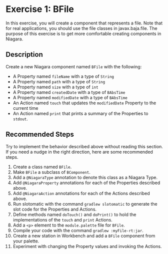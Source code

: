 # Exercise 1: BFile
In this exercise, you will create a component that represents a file. Note that for real applications, you should use the file classes in javax.baja.file. The purpose of this exercise is to get more comfortable creating components in Niagara.

## Description
Create a new Niagara component named `BFile` with the following:
* A Property named `fileName` with a type of `String`
* A Property named `path` with a type of `String`
* A Property named `size` with a type of `int`
* A Property named `createdDate` with a type of `BAbsTime`
* A Property named `modifiedDate` with a type of `BAbsTime`
* An Action named `touch` that updates the `modifiedDate` Property to the current time
* An Action named `print` that prints a summary of the Properties to `stdout`.

## Recommended Steps
Try to implement the behavior described above without reading this section. If you need a nudge in the right direction, here are some recommended steps.

1. Create a class named `BFile`.
2. Make `BFile` a subclass of `BComponent`.
3. Add a `@NiagaraType` annotation to denote this class as a Niagara Type.
4. Add `@NiagaraProperty` annotations for each of the Properties described above.
5. Add `@NiagaraAction` annotations for each of the Actions described above.
6. Run slotomatic with the command `gradlew slotomatic` to generate the slot code for the Properties and Actions.
7. Define methods named `doTouch()` and `doPrint()` to hold the implementations of the `touch` and `print` Actions.
8. Add a `<p>` element to the `module.palette` file for `BFile`.
9. Compile your code with the command `gradlew :myFile-rt:jar`.
10. Create a new station in Workbench and add a `BFile` component from your palette.
11. Experiment with changing the Property values and invoking the Actions.

